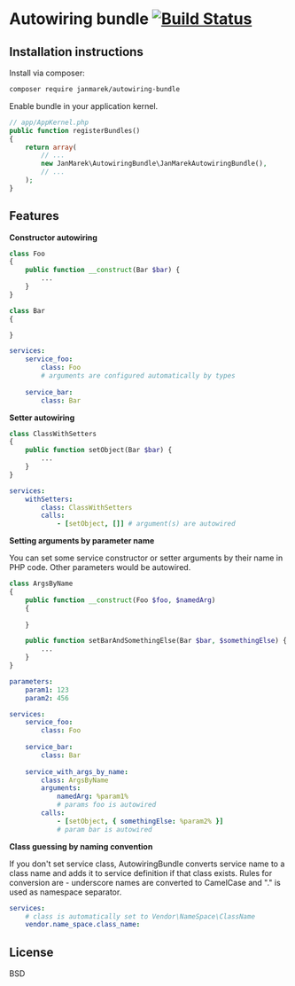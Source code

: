 Autowiring bundle [![Build Status](https://secure.travis-ci.org/janmarek/autowiring-bundle.png?branch=master)](http://travis-ci.org/janmarek/autowiring-bundle)
=================

Installation instructions
-------------------------

Install via composer:

```sh
composer require janmarek/autowiring-bundle
```

Enable bundle in your application kernel.

```php
// app/AppKernel.php
public function registerBundles()
{
    return array(
        // ...
        new JanMarek\AutowiringBundle\JanMarekAutowiringBundle(),
        // ...
    );
}
```

Features
--------

**Constructor autowiring**

```php
class Foo
{
    public function __construct(Bar $bar) {
        ...
    }
}

class Bar
{

}
```

```yaml
services:
    service_foo:
        class: Foo
        # arguments are configured automatically by types
        
    service_bar:
        class: Bar
```

**Setter autowiring**

```php
class ClassWithSetters
{
    public function setObject(Bar $bar) {
        ...
    }
}
```

```yaml
services:
    withSetters:
        class: ClassWithSetters
        calls:
            - [setObject, []] # argument(s) are autowired
```

**Setting arguments by parameter name**

You can set some service constructor or setter arguments by their name in PHP code. Other parameters would be autowired.

```php
class ArgsByName
{
    public function __construct(Foo $foo, $namedArg)
    {
    
    }

    public function setBarAndSomethingElse(Bar $bar, $somethingElse) {
        ...
    }
}
```

```yaml
parameters:
    param1: 123
    param2: 456

services:
    service_foo:
        class: Foo
        
    service_bar:
        class: Bar
        
    service_with_args_by_name:
        class: ArgsByName
        arguments:
            namedArg: %param1%
            # params foo is autowired
        calls:
            - [setObject, { somethingElse: %param2% }]
            # param bar is autowired
```

**Class guessing by naming convention**

If you don't set service class, AutowiringBundle converts service name to a class name and adds it to service definition
if that class exists. Rules for conversion are - underscore names are converted to CamelCase and "." is used as namespace
separator.  

```yaml
services:
    # class is automatically set to Vendor\NameSpace\ClassName
    vendor.name_space.class_name:
```

License
-------

BSD
      


